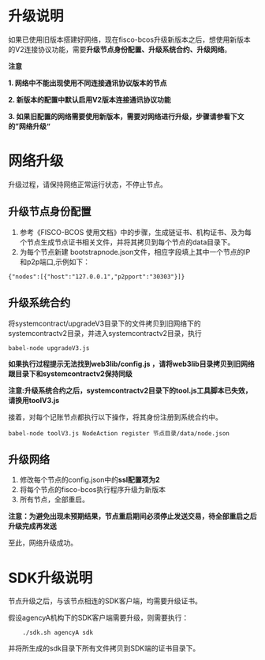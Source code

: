 # 升级说明

如果已使用旧版本搭建好网络，现在fisco-bcos升级新版本之后，想使用新版本的V2连接协议功能，需要**升级节点身份配置、升级系统合约、升级网络**。


**注意**

**1. 网络中不能出现使用不同连接通讯协议版本的节点**

**2. 新版本的配置中默认启用V2版本连接通讯协议功能**

**3. 如果旧配置的网络需要使用新版本，需要对网络进行升级，步骤请参看下文的”网络升级“**


# 网络升级
升级过程，请保持网络正常运行状态，不停止节点。
## 升级节点身份配置
1. 参考《FISCO-BCOS 使用文档》中的步骤，生成链证书、机构证书、及为每个节点生成节点证书相关文件，并将其拷贝到每个节点的data目录下。
2. 为每个节点新建 bootstrapnode.json文件，相应字段填上其中一个节点的IP和p2p端口,示例如下：
```
{"nodes":[{"host":"127.0.0.1","p2pport":"30303"}]}
```

## 升级系统合约
将systemcontract/upgradeV3目录下的文件拷贝到旧网络下的systemcontractv2目录，并进入systemcontractv2目录，执行
```
babel-node upgradeV3.js
```
**如果执行过程提示无法找到web3lib/config.js ，请将web3lib目录拷贝到旧网络跟目录下和systemcontractv2保持同级**

**注意:升级系统合约之后，systemcontractv2目录下的tool.js工具脚本已失效，请换用toolV3.js**

接着，对每个记账节点都执行以下操作，将其身份注册到系统合约中。
```
babel-node toolV3.js NodeAction register 节点目录/data/node.json
```

## 升级网络
1. 修改每个节点的config.json中的**ssl配置项为2**
2. 将每个节点的fisco-bcos执行程序升级为新版本
3. 所有节点，全部重启。

**注意：为避免出现未预期结果，节点重启期间必须停止发送交易，待全部重启之后升级完成再发送**

至此，网络升级成功。



# SDK升级说明
节点升级之后，与该节点相连的SDK客户端，均需要升级证书。

假设agencyA机构下的SDK客户端需要升级，则需要执行：
```
    ./sdk.sh agencyA sdk
```

并将所生成的sdk目录下所有文件拷贝到SDK端的证书目录下。




